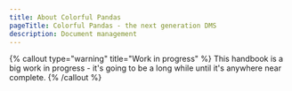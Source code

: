```yaml
---
title: About Colorful Pandas
pageTitle: Colorful Pandas - the next generation DMS
description: Document management
---
```


{% callout type="warning" title="Work in progress" %}
This handbook is a big work in progress - it's going to be a long while until it's anywhere near complete.
{% /callout %}
